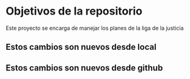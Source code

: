 # Objetivos de la repositorio

Este proyecto se encarga de manejar los planes de la liga de la justicia


## Estos cambios son nuevos desde local
## Estos cambios son nuevos desde github
